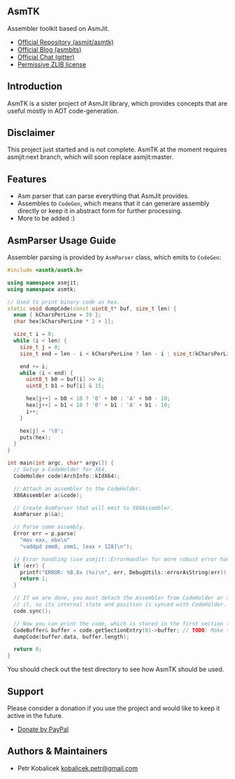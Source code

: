 AsmTK
-----

Assembler toolkit based on AsmJit.

  * [Official Repository (asmjit/asmtk)](https://github.com/asmjit/asmtk)
  * [Official Blog (asmbits)](https://asmbits.blogspot.com/ncr)
  * [Official Chat (gitter)](https://gitter.im/asmjit/asmjit)
  * [Permissive ZLIB license](./LICENSE.md)

Introduction
------------

AsmTK is a sister project of AsmJit library, which provides concepts that are useful mostly in AOT code-generation.

Disclaimer
----------

This project just started and is not complete. AsmTK at the moment requires asmjit:next branch, which will soon replace asmjit:master.

Features
--------

  * Asm parser that can parse everything that AsmJit provides.
  * Assembles to `CodeGen`, which means that it can generare assembly directly or keep it in abstract form for further processing.
  * More to be added :)

AsmParser Usage Guide
---------------------

Assembler parsing is provided by `AsmParser` class, which emits to `CodeGen`:

```C++
#include <asmtk/asmtk.h>

using namespace asmjit;
using namespace asmtk;

// Used to print binary code as hex.
static void dumpCode(const uint8_t* buf, size_t len) {
  enum { kCharsPerLine = 39 };
  char hex[kCharsPerLine * 2 + 1];

  size_t i = 0;
  while (i < len) {
    size_t j = 0;
    size_t end = len - i < kCharsPerLine ? len - i : size_t(kCharsPerLine);

    end += i;
    while (i < end) {
      uint8_t b0 = buf[i] >> 4;
      uint8_t b1 = buf[i] & 15;

      hex[j++] = b0 < 10 ? '0' + b0 : 'A' + b0 - 10;
      hex[j++] = b1 < 10 ? '0' + b1 : 'A' + b1 - 10;
      i++;
    }

    hex[j] = '\0';
    puts(hex);
  }
}

int main(int argc, char* argv[]) {
  // Setup a CodeHolder for X64.
  CodeHolder code(ArchInfo::kIdX64);

  // Attach an assembler to the CodeHolder.
  X86Assembler a(&code);

  // Create AsmParser that will emit to X86Assembler.
  AsmParser p(&a);

  // Parse some assembly.
  Error err = p.parse(
    "mov eax, ebx\n"
    "vaddpd zmm0, zmm1, [eax + 128]\n");

  // Error handling (use asmjit::ErrorHandler for more robust error handling).
  if (err) {
    printf("ERROR: %0.8x (%s)\n", err, DebugUtils::errorAsString(err));
    return 1;
  }

  // If we are done, you must detach the Assembler from CodeHolder or sync
  // it, so its internal state and position is synced with CodeHolder.
  code.sync();

  // Now you can print the code, which is stored in the first section (.text).
  CodeBuffer& buffer = code.getSectionEntry(0)->buffer; // TODO: Make this nicer.
  dumpCode(buffer.data, buffer.length);

  return 0;
}
```

You should check out the test directory to see how AsmTK should be used.

Support
-------

Please consider a donation if you use the project and would like to keep it active in the future.

  * [Donate by PayPal](https://www.paypal.com/cgi-bin/webscr?cmd=_donations&business=QDRM6SRNG7378&lc=EN;&item_name=asmtk&currency_code=EUR)

Authors & Maintainers
---------------------

  * Petr Kobalicek <kobalicek.petr@gmail.com>

